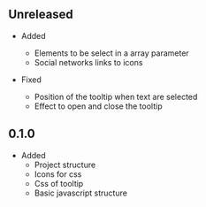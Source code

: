 ## Unreleased
  - Added
    - Elements to be select in a array parameter
    - Social networks links to icons
  
  - Fixed
    - Position of the tooltip when text are selected
    - Effect to open and close the tooltip 

## 0.1.0
  - Added
    - Project structure
    - Icons for css
    - Css of tooltip
    - Basic javascript structure


